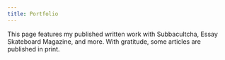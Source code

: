 ```yaml
---
title: Portfolio
---
```

This page features my published written work with Subbacultcha, Essay Skateboard Magazine, and more. With gratitude, some articles are published in print.